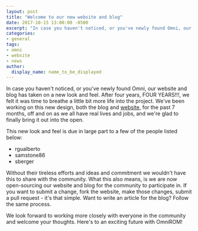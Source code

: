 ```yaml
---
layout: post
title: "Welcome to our new website and blog"
date: 2017-10-15 13:00:00 -0500
excerpt: "In case you haven't noticed, or you've newly found Omni, our website and blog has taken on a new look and feel. After four years, FOUR YEARS!!!, we felt it was time to breathe a little bit more life into the project."
categories:
- general
tags:
- omni
- website
- news
author:
  display_name: name_to_be_displayed
---
```


In case you haven't noticed, or you've newly found Omni, our website and blog has taken on a new look and feel. After four years, FOUR YEARS!!!, we felt it was time to breathe a little bit more life into the project. We've been working on this new design, both the blog and [website](https://www.omnirom.org), for the past 7 months, off and on as we all have real lives and jobs, and we're glad to finally bring it out into the open.

This new look and feel is due in large part to a few of the people listed below:

- rgualberto
- samstone86
- sberger

Without their tireless efforts and ideas and commitment we wouldn't have this to share with the community. What this also means, is we are now open-sourcing our website and blog for the community to participate in. If you want to submit a change, fork the website, make those changes, submit a pull request - it's that simple. Want to write an article for the blog? Follow the same process.

We look forward to working more closely with everyone in the community and welcome your thoughts. Here's to an exciting future with OmniROM!
